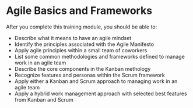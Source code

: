 # Agile Basics and Frameworks

After you complete this training module, you should be able to:
* Describe what it means to have an agile mindset
* Identify the principles associated with the Agile Manifesto
* Apply agile principles within a small team of coworkers
* List some common methodologies and frameworks defined to manage work in an agile team
* Describe the core components in the Kanban methology
* Recognize features and personas within the Scrum framework
* Apply either a Kanban and Scrum approach to managing work in an agile team
* Apply a hybrid work management approach with selected best features from Kanban and Scrum

